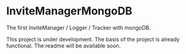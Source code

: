 # InviteManagerMongoDB
The first InviteManager / Logger / Tracker with mongoDB.

This project is under development. The basis of the project is already functional. The readme will be available soon.

